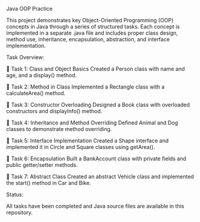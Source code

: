 Java OOP Practice 

This project demonstrates key Object-Oriented Programming (OOP) concepts in Java through a series of structured tasks. Each concept is implemented in a separate .java file and includes proper class design, method use, inheritance, encapsulation, abstraction, and interface implementation.

 Task Overview:

🔹 Task 1: Class and Object Basics
Created a Person class with name and age, and a display() method.

🔹 Task 2: Method in Class
Implemented a Rectangle class with a calculateArea() method.

🔹 Task 3: Constructor Overloading
Designed a Book class with overloaded constructors and displayInfo() method.

🔹 Task 4: Inheritance and Method Overriding
Defined Animal and Dog classes to demonstrate method overriding.

🔹 Task 5: Interface Implementation
Created a Shape interface and implemented it in Circle and Square classes using getArea().

🔹 Task 6: Encapsulation
Built a BankAccount class with private fields and public getter/setter methods.

🔹 Task 7: Abstract Class
Created an abstract Vehicle class and implemented the start() method in Car and Bike.

Status:

All tasks have been completed and Java source files are available in this repository.
